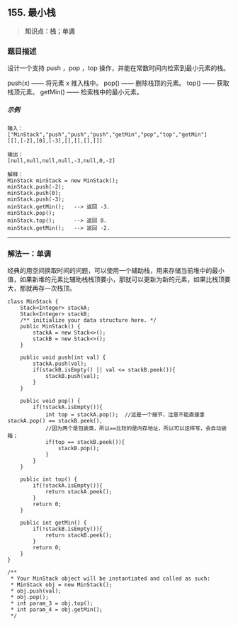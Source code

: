 ## 155. 最小栈
> **知识点：栈；单调**
### 题目描述

设计一个支持 push ，pop ，top 操作，并能在常数时间内检索到最小元素的栈。

push(x) —— 将元素 x 推入栈中。
pop() —— 删除栈顶的元素。
top() —— 获取栈顶元素。
getMin() —— 检索栈中的最小元素。

##### 示例

```
输入：
["MinStack","push","push","push","getMin","pop","top","getMin"]
[[],[-2],[0],[-3],[],[],[],[]]

输出：
[null,null,null,null,-3,null,0,-2]

解释：
MinStack minStack = new MinStack();
minStack.push(-2);
minStack.push(0);
minStack.push(-3);
minStack.getMin();   --> 返回 -3.
minStack.pop();
minStack.top();      --> 返回 0.
minStack.getMin();   --> 返回 -2.

```
---
### 解法一：单调

经典的用空间换取时间的问题，可以使用一个辅助栈，用来存储当前堆中的最小值，如果新堆的元素比辅助栈栈顶要小，那就可以更新为新的元素，如果比栈顶要大，那就再存一次栈顶。

```
class MinStack {
    Stack<Integer> stackA;
    Stack<Integer> stackB;
    /** initialize your data structure here. */
    public MinStack() {
        stackA = new Stack<>();
        stackB = new Stack<>();
    }
    
    public void push(int val) {
        stackA.push(val);
        if(stackB.isEmpty() || val <= stackB.peek()){
            stackB.push(val);
        }
    }
    
    public void pop() {
        if(!stackA.isEmpty()){
            int top = stackA.pop();  //这是一个细节，注意不能直接拿stackA.pop() == stackB.peek(),
            //因为两个是包装类，所以==比较的是内存地址，所以可以这样写，会自动装箱；
            if(top == stackB.peek()){
                stackB.pop();
            }
        }
    }
    
    public int top() {
        if(!stackA.isEmpty()){
            return stackA.peek();
        }
        return 0;
    }
    
    public int getMin() {
        if(!stackB.isEmpty()){
            return stackB.peek();
        }
        return 0;
    }
}

/**
 * Your MinStack object will be instantiated and called as such:
 * MinStack obj = new MinStack();
 * obj.push(val);
 * obj.pop();
 * int param_3 = obj.top();
 * int param_4 = obj.getMin();
 */
```
